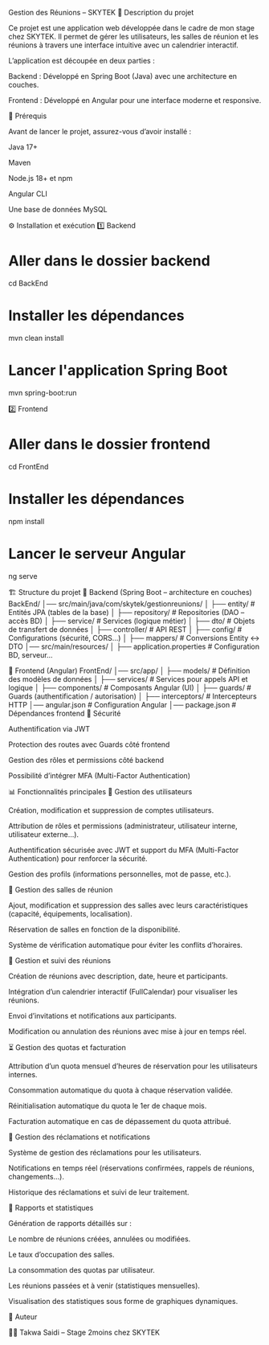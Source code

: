 Gestion des Réunions – SKYTEK
📖 Description du projet

Ce projet est une application web développée dans le cadre de mon stage chez SKYTEK.
Il permet de gérer les utilisateurs, les salles de réunion et les réunions à travers une interface intuitive avec un calendrier interactif.

L’application est découpée en deux parties :

Backend : Développé en Spring Boot (Java) avec une architecture en couches.

Frontend : Développé en Angular pour une interface moderne et responsive.

🚀 Prérequis

Avant de lancer le projet, assurez-vous d’avoir installé :

Java 17+

Maven

Node.js 18+
 et npm

Angular CLI

Une base de données MySQL 

⚙️ Installation et exécution
1️⃣ Backend
# Aller dans le dossier backend
cd BackEnd

# Installer les dépendances
mvn clean install

# Lancer l'application Spring Boot
mvn spring-boot:run

2️⃣ Frontend
# Aller dans le dossier frontend
cd FrontEnd

# Installer les dépendances
npm install

# Lancer le serveur Angular
ng serve

🏗️ Structure du projet
📂 Backend (Spring Boot – architecture en couches)
BackEnd/
│── src/main/java/com/skytek/gestionreunions/
│   ├── entity/        # Entités JPA (tables de la base)
│   ├── repository/    # Repositories (DAO – accès BD)
│   ├── service/       # Services (logique métier)
│   ├── dto/           # Objets de transfert de données
│   ├── controller/    # API REST
│   ├── config/        # Configurations (sécurité, CORS…)
│   ├── mappers/       # Conversions Entity <-> DTO
│── src/main/resources/
│   ├── application.properties # Configuration BD, serveur…

📂 Frontend (Angular)
FrontEnd/
│── src/app/
│   ├── models/        # Définition des modèles de données
│   ├── services/      # Services pour appels API et logique
│   ├── components/    # Composants Angular (UI)
│   ├── guards/        # Guards (authentification / autorisation)
│   ├── interceptors/  # Intercepteurs HTTP
│── angular.json       # Configuration Angular
│── package.json       # Dépendances frontend
🔐 Sécurité

Authentification via JWT

Protection des routes avec Guards côté frontend

Gestion des rôles et permissions côté backend

Possibilité d’intégrer MFA (Multi-Factor Authentication)

📊 Fonctionnalités principales
👥 Gestion des utilisateurs

Création, modification et suppression de comptes utilisateurs.

Attribution de rôles et permissions (administrateur, utilisateur interne, utilisateur externe…).

Authentification sécurisée avec JWT et support du MFA (Multi-Factor Authentication) pour renforcer la sécurité.

Gestion des profils (informations personnelles, mot de passe, etc.).

🏢 Gestion des salles de réunion

Ajout, modification et suppression des salles avec leurs caractéristiques (capacité, équipements, localisation).

Réservation de salles en fonction de la disponibilité.

Système de vérification automatique pour éviter les conflits d’horaires.

📅 Gestion et suivi des réunions

Création de réunions avec description, date, heure et participants.

Intégration d’un calendrier interactif (FullCalendar) pour visualiser les réunions.

Envoi d’invitations et notifications aux participants.

Modification ou annulation des réunions avec mise à jour en temps réel.

⏳ Gestion des quotas et facturation

Attribution d’un quota mensuel d’heures de réservation pour les utilisateurs internes.

Consommation automatique du quota à chaque réservation validée.

Réinitialisation automatique du quota le 1er de chaque mois.

Facturation automatique en cas de dépassement du quota attribué.

📢 Gestion des réclamations et notifications

Système de gestion des réclamations pour les utilisateurs.

Notifications en temps réel (réservations confirmées, rappels de réunions, changements…).

Historique des réclamations et suivi de leur traitement.

📑 Rapports et statistiques

Génération de rapports détaillés sur :

Le nombre de réunions créées, annulées ou modifiées.

Le taux d’occupation des salles.

La consommation des quotas par utilisateur.

Les réunions passées et à venir (statistiques mensuelles).

Visualisation des statistiques sous forme de graphiques dynamiques.

👤 Auteur

👩‍💻 Takwa Saidi – Stage 2moins chez SKYTEK
